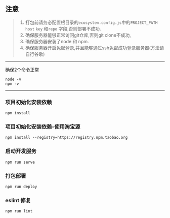 ## **注意**

>1. 打包前请务必配置根目录的`ecosystem.config.js`中的`PROJECT_PATH` `host` `key` 和`repo` 字段,否则部署不成功.
>2. 确保服务器能够正常访问git仓库,否则git clone不成功,
>3. 确保服务器安装了node 和 npm.
>4. 确保服务器开启免密登录,并且能够通过ssh免密成功登录服务器(方法请自行谷歌)


------

确保2个命令正常
```
node -v
npm -v
```  
---
### 项目初始化安装依赖
```
npm install
```

### 项目初始化安装依赖-使用淘宝源
```
npm install --registry=https://registry.npm.taobao.org
```

### 启动开发服务
```
npm run serve
```

### 打包部署
```
npm run deploy
```

### eslint 修复
```
npm run lint
```
